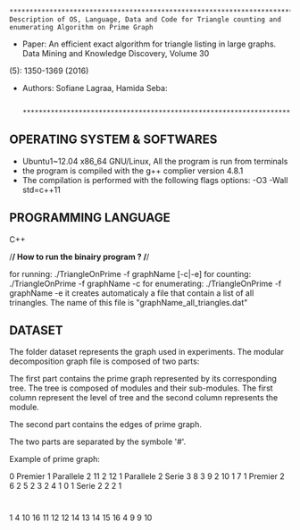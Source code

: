             *************************************************************************************
    Description of OS, Language, Data and Code for Triangle counting and enumerating Algorithm on Prime Graph

* Paper: An efficient exact algorithm for triangle listing in large graphs. Data Mining and Knowledge Discovery, Volume 30

(5): 1350-1369 (2016)
* Authors: Sofiane Lagraa, Hamida Seba:

           *************************************************************************************




OPERATING SYSTEM & SOFTWARES
----------------------------
- Ubuntu1~12.04 x86_64 GNU/Linux, All
  the program is run from terminals
- the program is compiled with the g++ complier version 4.8.1
- The compilation is performed with the following flags options:  -O3  -Wall std=c++11 


PROGRAMMING LANGUAGE
--------------------
C++


/**********************************/
How to run the binairy program ?
/**********************************/

for running:
./TriangleOnPrime -f graphName [-c|-e]
for counting: 
./TriangleOnPrime -f graphName -c
for enumerating:
./TriangleOnPrime -f graphName -e
	it creates automaticaly a file that contain a list of all trinangles. The name of this file is "graphName_all_triangles.dat"

DATASET
--------
The folder dataset represents the graph used in experiments.
The modular decomposition graph file is composed of two parts:

The first part contains the prime graph represented by its corresponding tree. The tree is composed of modules and their sub-modules. The first column represent the level of tree and the second column represents the module.

The second part contains the edges of prime graph.

The two parts are separated by the symbole '#'.

Example of prime graph:

0 Premier
1 Parallele
2 11
2 12
1 Parallele
2 Serie
3 8
3 9
2 10
1 7
1 Premier
2 6
2 5
2 3
2 4
1 0
1 Serie
2 2
2 1
#
1 4
10 16
11 12
12 14
13 14
15 16
4 9
9 10



